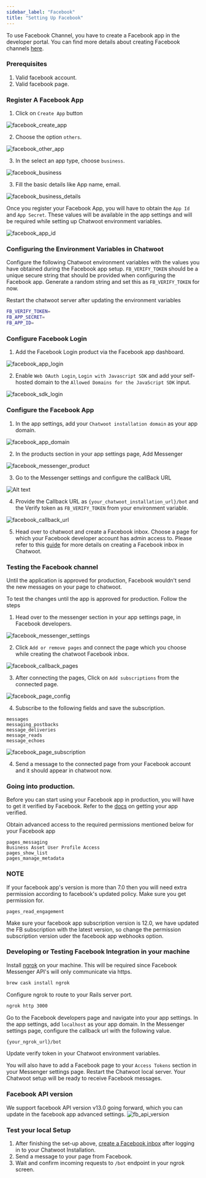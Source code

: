 ```yaml
---
sidebar_label: "Facebook"
title: "Setting Up Facebook"
---
```


To use Facebook Channel, you have to create a Facebook app in the developer portal. You can find more details about creating Facebook channels [here](https://developers.facebook.com/docs/apps/#register).


### Prerequisites

1. Valid facebook account.
2. Valid facebook page.


### Register A Facebook App

1. Click on `Create App` button

![facebook_create_app](./images/facebook/facebook-create-app.png)

2. Choose the option `others`.


![facebook_other_app](./images/facebook/facebook_other_app.png)

3. In the select an app type, choose `business`.

![facebook_business](./images/facebook/facebook_business.png)


3. Fill the basic details like App name, email. 


![facebook_business_details](./images/facebook/facebook_business_details.png)

Once you register your Facebook App, you will have to obtain the `App Id` and `App Secret`. These values will be available in the app settings and will be required while setting up Chatwoot environment variables.


![facebook_app_id](./images/facebook/facebook_app_id.png)




### Configuring the Environment Variables in Chatwoot

Configure the following Chatwoot environment variables with the values you have obtained during the Facebook app setup.
`FB_VERIFY_TOKEN` should be a unique secure string that should be provided when configuring the Facebook app. Generate a
random string and set this as `FB_VERIFY_TOKEN` for now.

Restart the chatwoot server after updating the environment variables

```bash
FB_VERIFY_TOKEN=
FB_APP_SECRET=
FB_APP_ID=
```

### Configure Facebook Login


1. Add the Facebook Login product via the Facebook app dashboard.

![facebook_app_login](images/facebook/facebook_app_login.png)


2. Enable `Web OAuth Login`, `Login with Javascript SDK` and add your self-hosted domain to the `Allowed Domains for the JavaScript SDK` input.

![facebook_sdk_login](./images/facebook/facebook_sdk_login.png)

### Configure the Facebook App

1. In the app settings, add your `Chatwoot installation domain` as your app domain.

![facebook_app_domain](images/facebook/facebook_app_domain.png)

2. In the products section in your app settings page, Add Messenger

![facebook_messenger_product](images/facebook/facebook_messenger_product.png)

3. Go to the Messenger settings and configure the callBack URL 

![Alt text](images/facebook/facebook_messenger_section.png)

4. Provide the Callback URL as `{your_chatwoot_installation_url}/bot` and the Verify token as `FB_VERIFY_TOKEN` from your environment variable.


![facebook_callback_url](images/facebook/facebook_callback_url.png)

5. Head over to chatwoot and create a Facebook inbox. Choose a page for which your Facebook developer account has admin access to. Please refer to this [guide](https://www.chatwoot.com/docs/product/channels/facebook) for more details on creating a Facebook inbox in Chatwoot.

### Testing the Facebook channel

Until the application is approved for production, Facebook wouldn't send the new messages on your page to chatwoot.

To test the changes until the app is approved for production. Follow the steps

1. Head over to the messenger section in your app settings page, in Facebook developers.

![facebook_messenger_settings](images/facebook/facebook_messenger_settings.png)


2. Click `Add or remove pages` and connect the page which you choose while creating the chatwoot Facebook inbox.

![facebook_callback_pages](images/facebook/facebook_callback_pages.png)


3. After connecting the pages, Click on `Add subscriptions` from the connected page.

![facebook_page_config](images/facebook/facebook_page_config.png)

4. Subscribe to the following fields and save the subscription.
```
messages
messaging_postbacks
message_deliveries
message_reads
message_echoes
```


![facebook_page_subscription](images/facebook/facebook_page_subscription.png)

4. Send a message to the connected page from your Facebook account and it should appear in chatwoot now.

### Going into production.

Before you can start using your Facebook app in production, you will have to get it verified by Facebook. Refer to the [docs](https://developers.facebook.com/docs/apps/review/) on getting your app verified.

Obtain advanced access to the required permissions mentioned below for your Facebook app
```
pages_messaging
Business Asset User Profile Access
pages_show_list
pages_manage_metadata
```
### NOTE
If your facebook app's version is more than 7.0 then you will need extra permission according to facebook's updated policy. Make sure you get permission for.
```
pages_read_engagement
```
Make sure your facebook app subscription version is 12.0, we have updated the FB subscription with the latest version, so change the permission subscription version uder the facebook app webhooks option.

### Developing or Testing Facebook Integration in your machine

Install [ngrok](https://ngrok.com/docs) on your machine. This will be required since Facebook Messenger API's will only communicate via https.

```bash
brew cask install ngrok
```

Configure ngrok to route to your Rails server port.

```bash
ngrok http 3000
```

Go to the Facebook developers page and navigate into your app settings. In the app settings, add `localhost` as your app domain.
In the Messenger settings page, configure the callback url with the following value.

```bash
{your_ngrok_url}/bot
```

Update verify token in your Chatwoot environment variables.

You will also have to add a Facebook page to your `Access Tokens` section in your Messenger settings page.
Restart the Chatwoot local server. Your Chatwoot setup will be ready to receive Facebook messages.

### Facebook API version

We support facebook API version v13.0 going forward, which you can update in the facebook app advanced settings.
![fb_api_version](./images/facebook/fb_api_version.png)

### Test your local Setup

1. After finishing the set-up above, [create a Facebook inbox](/docs/product/channels/facebook) after logging in to your Chatwoot Installation.
2. Send a message to your page from Facebook.
3. Wait and confirm incoming requests to `/bot` endpoint in your ngrok screen.
